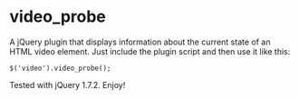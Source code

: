 video_probe
===========

A jQuery plugin that displays information about the current state of an HTML video element. Just include the plugin script and then use it like this:

    $('video').video_probe();

Tested with jQuery 1.7.2. Enjoy!